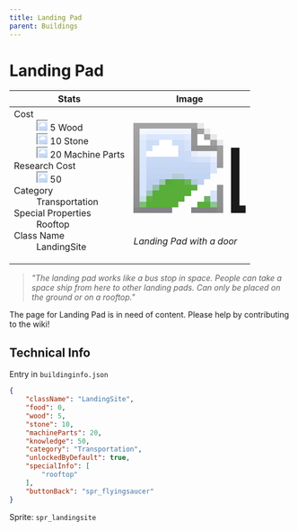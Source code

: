 ```yaml
---
title: Landing Pad
parent: Buildings
---
```

# Landing Pad

[//]: # (Pre-generated content)
<table><thead><tr><th>Stats</th><th>Image</th></tr></thead><tbody><tr><td><dl><dt>Cost</dt><dd><div class="resource-icon"><img style="object-position: -637px -751px;" src="https://tfe2-wiki.github.io/assets/sprites.png"></div> 5 Wood<br><div class="resource-icon"><img style="object-position: -637px -737px;" src="https://tfe2-wiki.github.io/assets/sprites.png"></div> 10 Stone<br><div class="resource-icon"><img style="object-position: -795px -761px;" src="https://tfe2-wiki.github.io/assets/sprites.png"></div> 20 Machine Parts</dd><dt>Research Cost</dt><dd><div class="resource-icon"><img style="object-position: -268px -522px;" src="https://tfe2-wiki.github.io/assets/sprites.png"></div> 50</dd><dt>Category</dt><dd>Transportation</dd><dt>Special Properties</dt><dd>Rooftop</dd><dt>Class Name</dt><dd>LandingSite</dd></dl></td><td><style>.building-image {width: 200px;height: 200px;overflow: hidden;position: relative;}.building-image img {image-rendering: pixelated;object-fit: none;transform: scale(10);transform-origin: left top;position: absolute;left: 0;top: 0;}.resource-image {width: 200px;height: 200px;overflow: hidden;position: relative;}.resource-image img {image-rendering: pixelated;object-fit: none;transform: scale(20);transform-origin: left top;position: absolute;left: 0;top: 0;}.building-icon {width: 20px;height: 20px;overflow: hidden;position: relative;display: inline-block;}.building-icon img {image-rendering: pixelated;object-fit: none;transform: scale(1);transform-origin: left top;position: absolute;left: 0;top: 0;}.resource-icon {width: 20px;height: 20px;overflow: hidden;position: relative;display: inline-block;}.resource-icon img {image-rendering: pixelated;object-fit: none;transform: scale(2);transform-origin: left top;position: absolute;left: 0;top: 0;}</style><div class="building-image"><img style="object-position: -298px -1032px;" src="https://tfe2-wiki.github.io/assets/sprites.png" alt="Landing Pad Back"><img style="object-position: -864px -849px;" src="https://tfe2-wiki.github.io/assets/sprites.png" alt="Landing Pad"></div><i>Landing Pad with a door</i></td></tr></tbody></table><blockquote><i>"The landing pad works like a bus stop in space. People can take a space ship from here to other landing pads. Can only be placed on the ground or on a rooftop."</i></blockquote>

The page for Landing Pad is in need of content. Please help by contributing to the wiki!

## Technical Info
Entry in `buildinginfo.json`

```json
{
    "className": "LandingSite",
    "food": 0,
    "wood": 5,
    "stone": 10,
    "machineParts": 20,
    "knowledge": 50,
    "category": "Transportation",
    "unlockedByDefault": true,
    "specialInfo": [
        "rooftop"
    ],
    "buttonBack": "spr_flyingsaucer"
}
```

Sprite: `spr_landingsite`

